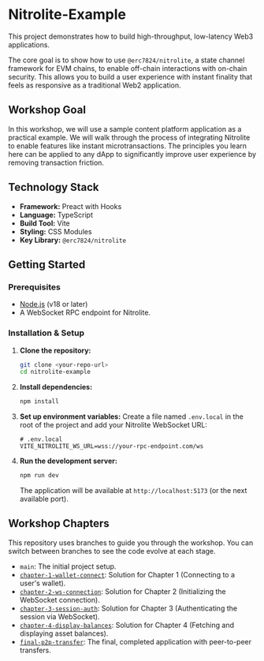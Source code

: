 # Nitrolite-Example

This project demonstrates how to build high-throughput, low-latency Web3 applications.

The core goal is to show how to use `@erc7824/nitrolite`, a state channel framework for EVM chains, to enable off-chain interactions with on-chain security. This allows you to build a user experience with instant finality that feels as responsive as a traditional Web2 application.

## Workshop Goal

In this workshop, we will use a sample content platform application as a practical example. We will walk through the process of integrating Nitrolite to enable features like instant microtransactions. The principles you learn here can be applied to any dApp to significantly improve user experience by removing transaction friction.

## Technology Stack

- **Framework:** Preact with Hooks
- **Language:** TypeScript
- **Build Tool:** Vite
- **Styling:** CSS Modules
- **Key Library:** `@erc7824/nitrolite`

## Getting Started

### Prerequisites

- [Node.js](https://nodejs.org/) (v18 or later)
- A WebSocket RPC endpoint for Nitrolite.

### Installation & Setup

1.  **Clone the repository:**

    ```bash
    git clone <your-repo-url>
    cd nitrolite-example
    ```

2.  **Install dependencies:**

    ```bash
    npm install
    ```

3.  **Set up environment variables:**
    Create a file named `.env.local` in the root of the project and add your Nitrolite WebSocket URL:

    ```env
    # .env.local
    VITE_NITROLITE_WS_URL=wss://your-rpc-endpoint.com/ws
    ```

4.  **Run the development server:**
    ```bash
    npm run dev
    ```
    The application will be available at `http://localhost:5173` (or the next available port).

## Workshop Chapters

This repository uses branches to guide you through the workshop. You can switch between branches to see the code evolve at each stage.

-   `main`: The initial project setup.
-   [`chapter-1-wallet-connect`](https://github.com/erc7824/nitrolite-example/blob/chapter-1-wallet-connect/docs/chapter-1-wallet-connect.md): Solution for Chapter 1 (Connecting to a user's wallet).
-   [`chapter-2-ws-connection`](https://github.com/erc7824/nitrolite-example/blob/chapter-2-ws-connection/docs/chapter-2-ws-connection.md): Solution for Chapter 2 (Initializing the WebSocket connection).
-   [`chapter-3-session-auth`](https://github.com/erc7824/nitrolite-example/blob/chapter-3-session-auth/docs/chapter-3-session-auth.md): Solution for Chapter 3 (Authenticating the session via WebSocket).
-   [`chapter-4-display-balances`](https://github.com/erc7824/nitrolite-example/blob/chapter-4-display-balances/docs/chapter-4-display-balances.md): Solution for Chapter 4 (Fetching and displaying asset balances).
-   [`final-p2p-transfer`](https://github.com/erc7824/nitrolite-example/blob/final-p2p-transfer/docs/final-p2p-transfer.md): The final, completed application with peer-to-peer transfers.
